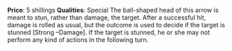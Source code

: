 **Price**: 5 shillings
**Qualities**: Special
The ball-shaped head of this arrow is meant to stun, rather than damage, the target. After a successful hit, damage is rolled as usual, but the outcome is used to decide if the target is stunned [Strong –Damage]. If the target is stunned, he or she may not perform any kind of actions in the following turn.